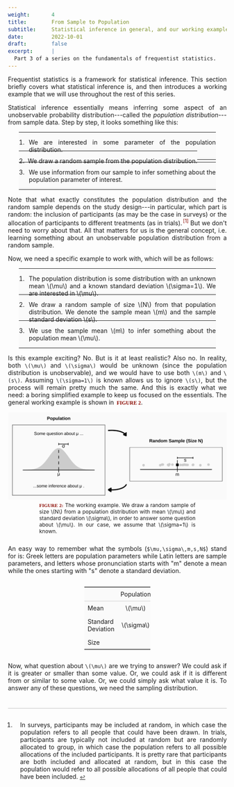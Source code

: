 ```yaml
---
weight:       4
title:        From Sample to Population
subtitle:     Statistical inference in general, and our working example.   
date:         2022-10-01
draft:        false
excerpt:      |
  Part 3 of a series on the fundamentals of frequentist statistics.
---
```




<style type="text/css">

/*---GENERAL TEXT---*/

/* text */
p {
  font-size: 14px;
  text-align: justify;
  width: auto;
}

/* text classes */
p.keypoint{
  border-left: 0.7em solid #c4c4c4;
  background-color: #ebebeb;
  padding: 0.75em 1em 0.75em 0.6em;
}

p.figure{
  text-align: center;
}

p.caption{
  text-align: justify; 
  font-size: 12px;
  margin: -1em 6em 2em 6em;
}

p.table{
  font-size: 10px;
}

/* FIGURE X */
b.figreftext{
  font-size: 12px;
  font-family: "Times new Roman", "Times", "sans-serif";
  color: #8a0900;
  margin-left: .2em;
}
b.figreffig{
  font-size: 11px;
  font-family: "Times new Roman", "Times", "sans-serif";
  color: #8a0900;
}
b.key{
  color: #8a0900;
}

/* list */
li{
  font-size: 14px;
  text-align: justify;
  padding-left: 1em;
}

/* headings */
h2.small{
  font-size: 20px;
  margin-top: 1.5em;
}

/*---FOOTER FOOTNOTES---*/

/* footer, which will hold footnotes as ordered list */
footer {
  margin-top: 5ex;
  padding-top: 2ex;
  margin-bottom: -5ex;
  border-top: 1px solid silver;
  font-size: 1em;
}
/* footer ordered list */
footer ol {
  padding-left: 1em;
}

/* init a `footnotes` counter*/
article {
  counter-reset: footnotes;
}

/*  inline footnotes references
 *  1. increment the counter at each new reference
 *  2. reset link styles to make it appear like regular text
 */
[aria-describedby="footnote-label"] {
  counter-increment: footnotes; /* 1 */
  text-decoration: none; /* 2 */
  color: inherit; /* 2 */
  cursor: default; /* 2 */
  outline: none; /* 2 */
}

/*  actual numbered references
 *  1. display the current state of the counter (e.g. `[1]`)
 *  2. align text as superscript
 *  3. make the number smaller (since it's superscript)
 *  4. slightly offset the number from the text
 *  5. reset link styles on the number to show it's usable
 */
[aria-describedby="footnote-label"]::after {
  content: '[' counter(footnotes) ']';    /* 1 */
  vertical-align: super;                  /* 2 */
  font-size: 0.8em;                       /* 3 */
  margin-left: 2px;                       /* 4 */
  color: #8a0900;                         /* 5 */
  cursor: pointer;                        /* 5 */
}

/* resetting the default focused styles on the number
 */
[aria-describedby="footnote-label"]:focus::after {
  outline: thin dotted;
  outline-offset: 2px;
}

[aria-label="Back to content"] {
  font-size: 0.8em;
}

/* highlight target note
 */
footer :target {
  background: #FEF6BB;
}

/* visually hidden yet accessible content
 */
.visually-hidden {
  position: absolute;
  clip: rect(0 0 0 0);
  visibility: hidden;
  opacity: 0;
}

/* TABLE */

table.list {
  border-collapse: collapse;
  border: none;
  margin: -1.5em auto -1.5em auto;
  width: 90%;
  margin: none auto none auto;
}

table.list.first {
  margin-top: 0;
}
table.list.last  {
  margin-bottom: 0;
}

table.list tr td {
  background-color: #fafafa;
  border: none;
  padding: 1em 0 1em 0;
  vertical-align: top;
  text-align: justify;
  height: 1px;
}

table.list tr td:first-child {
  width: 5%;
}


table.params {
  border-collapse: collapse;
  border-top: .5px solid #a6a6a6;
  border-bottom: .5px solid #a6a6a6;
  border-right: none;
  border-left: none;
  margin: 2em auto 2em auto;
  width: 30%;
}

table.params tr td {
  font-size: 14px;
  background-color: #fafafa;
  border-top: none;
  border-bottom: none;
  padding-top: .5em;
  padding-bottom: .5em;
  vertical-align: middle;
  text-align: center;
}

table.params tr td:first-child {
  text-align: left;
}

table.params tr:first-child td {
  border-bottom: .5px solid #cfcfcf;
}


</style>

Frequentist statistics is a framework for statistical inference. This section briefly covers what statistical inference is, and then introduces a working example that we will use throughout the rest of this series.

Statistical inference essentially means inferring some aspect of an unobservable probability distribution---called the *population distribution*---from sample data. Step by step, it looks something like this: 

<table class="list first">
  <tr>
    <td>
    1.
    </td>
    <td>
    We are interested in some parameter of the population distribution.
    </td>
  </tr>
</table>
<table class="list">
  <tr>
    <td>
    2.
    </td>
    <td>
    We draw a random sample from the population distribution.
    </td>
  </tr>
</table>
<table class="list last">
  <tr>
    <td>
    3.
    </td>
    <td>
    We use information from our sample to infer something about the population parameter of interest. 
    </td>
  </tr>
</table>

Note that what exactly constitutes the population distribution and the random sample depends on the study design---in particular, which part is random: the inclusion of participants (as may be the case in surveys) or the allocation of participants to different treatments (as in trials).<a href="#whatispop-foot" id="whatispop-text" aria-describedby="footnote-label"></a> But we don't need to worry about that. All that matters for us is the general concept, i.e. learning something about an unobservable population distribution from a random sample. 

Now, we need a specific example to work with, which will be as follows:

<table class="list first">
  <tr>
    <td>
    1.
    </td>
    <td>
    The population distribution is some distribution with an unknown mean \(\mu\) and a known standard deviation \(\sigma=1\). We are interested in \(\mu\). 
    </td>
  </tr>
</table>
<table class="list">
  <tr>
    <td>
    2.
    </td>
    <td>
    We draw a random sample of size \(N\) from that population distribution. We denote the sample mean \(m\) and the sample standard deviation \(s\). 
    </td>
  </tr>
</table>
<table class="list last">
  <tr>
    <td>
    3.
    </td>
    <td>
    We use the sample mean \(m\) to infer something about the population mean \(\mu\).  
    </td>
  </tr>
</table>

Is this example exciting? No. But is it at least realistic? Also no. In reality, both `\(\mu\)` and `\(\sigma\)` would be unknown (since the population distribution is unobservable), and we would have to use both `\(m\)` and `\(s\)`. Assuming `\(\sigma=1\)` is known allows us to ignore `\(s\)`, but the process will remain pretty much the same. And this is exactly what we need: a boring simplified example to keep us focused on the essentials. The general working example is shown in <b class="figreftext">FIGURE 2</b>.

<!-- figure -->
<p class="figure">
  <img src="../plots/workingexample.svg" />
</p>
<p class="caption">
  <b class="figreffig">FIGURE 2:</b>
  The working example. We draw a random sample of size \(N\) from a population distribution with mean \(\mu\) and standard deviation \(\sigma\), in order to answer some question about \(\mu\). In our case, we assume that \(\sigma=1\) is known.
</p>

An easy way to remember what the symbols (`$\mu,\sigma\,m,s,N$`) stand for is: Greek letters are population parameters while Latin letters are sample parameters, and letters whose pronunciation starts with "m" denote a mean while the ones starting with "s" denote a standard deviation. 

<table class="params">
  <tr>
    <td>
    </td>
    <td>
    Population
    </td>
    <td>
    Sample
    </td>
  </tr>
  <tr>
    <td>
    Mean
    </td>
    <td>
    \(\mu\)
    </td>
    <td>
    \(m\)
    </td>
  </tr>
  <tr>
    <td>
    Standard Deviation
    </td>
    <td>
    \(\sigma\)
    </td>
    <td>
    \(s\)
    </td>
  </tr>
  <tr>
    <td>
    Size
    </td>
    <td>
    </td>
    <td>
    \(N\)
    </td>
  </tr>
</table>

Now, what question about `\(\mu\)` are we trying to answer? We could ask if it is greater or smaller than some value. Or, we could ask if it is different from or similar to some value. Or, we could simply ask what value it is. To answer any of these questions, we need the sampling distribution. 

<!-- footnotes -->
<footer>
<h3 class="visually-hidden" id="footnote-label"> Footnotes </h2>
<ol>

<li id="whatispop-foot">
In surveys, participants may be included at random, in which case the population refers to all people that could have been drawn. In trials, participants are typically not included at random but are randomly allocated to group, in which case the population refers to all possible allocations of the included participants. It is pretty rare that participants are both included and allocated at random, but in this case the population would refer to all possible allocations of all people that could have been included.
<a href="#whatispop-text" aria-label="Back to content"> ↩ </a>
</li>

</ol>
</footer>
